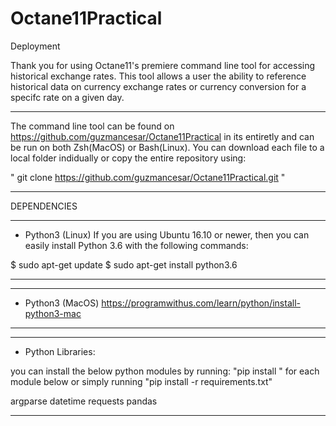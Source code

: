 # Octane11Practical

Deployment 

Thank you for using Octane11's premiere command line tool for accessing historical exchange rates. This tool allows a user the ability to reference historical data on currency exchange rates or currency conversion for a specifc rate on a given day. 


************************************

The command line tool can be found on https://github.com/guzmancesar/Octane11Practical in its entiretly and can be run on both Zsh(MacOS) or Bash(Linux). You can download each file to a local folder indidually or copy the entire repository using:

" git clone https://github.com/guzmancesar/Octane11Practical.git "

************************************





DEPENDENCIES

************************************

- Python3 (Linux)
If you are using Ubuntu 16.10 or newer, then you can easily install Python 3.6 with the following commands:

$ sudo apt-get update
$ sudo apt-get install python3.6

************************************


************************************
- Python3 (MacOS)
https://programwithus.com/learn/python/install-python3-mac
************************************


************************************
- Python Libraries:

you can install the below python modules by running:
"pip install <module name>" for each module below or simply running "pip install -r requirements.txt"

argparse
datetime 
requests
pandas

************************************

